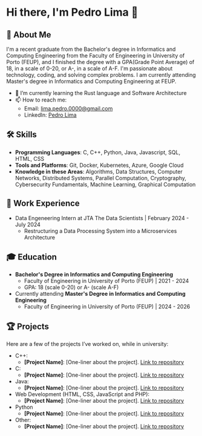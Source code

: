 # Hi there, I'm Pedro Lima 👋

## 🚀 About Me
I'm a recent graduate from the Bachelor's degree in Informatics and Computing Engineering from the Faculty of Engineering in University of Porto (FEUP), and I finished the degree with a GPA(Grade Point Average) of 18, in a scale of 0-20, or A-, in a scale of A-F. I'm passionate about technology, coding, and solving complex problems. I am currently attending Master's degree in Informatics and Computing Engineering at FEUP.

- 🌱 I’m currently learning the Rust language and Software Architecture
- 📫 How to reach me:
  - Email:  [lima.pedro.0000@gmail.com](mailto:lima.pedro.0000@gmail.com)
  - LinkedIn: [Pedro Lima](https://www.linkedin.com/in/pedro-lima-b55558295)

## 🛠️ Skills
- **Programming Languages**: C, C++, Python, Java, Javascript, SQL, HTML, CSS
- **Tools and Platforms**: Git, Docker, Kubernetes, Azure, Google Cloud
- **Knowledge in these Areas**: Algorithms, Data Structures, Computer Networks, Distributed Systems, Parallel Computation, Cryptography, Cybersecurity Fundamentals, Machine Learning, Graphical Computation

## 💼 Work Experience
- Data Engeneering Intern at JTA The Data Scientists | February 2024 - July 2024
  - Restructuring a Data Processing System into a Microservices Architecture

## 🎓 Education
- **Bachelor's Degree in Informatics and Computing Engineering**
  - Faculty of Engineering in University of Porto (FEUP) | 2021 - 2024
  - GPA: 18 (scale 0-20) or A- (scale A-F)
- Currently attending **Master's Degree in Informatics and Computing Engineering**
  - Faculty of Engineering in University of Porto (FEUP) | 2024 - 2026

## 🏆 Projects
Here are a few of the projects I’ve worked on, while in university:
- C++:
    - **[Project Name]**: [One-liner about the project]. [Link to repository](https://github.com/yourusername/projectname)
- C:
    - **[Project Name]**: [One-liner about the project]. [Link to repository](https://github.com/yourusername/projectname)
- Java:
    - **[Project Name]**: [One-liner about the project]. [Link to repository](https://github.com/yourusername/projectname)
- Web Development (HTML, CSS, JavaScript and PHP):
    - **[Project Name]**: [One-liner about the project]. [Link to repository](https://github.com/yourusername/projectname)
- Python
     - **[Project Name]**: [One-liner about the project]. [Link to repository](https://github.com/yourusername/projectname)
- Other:
     - **[Project Name]**: [One-liner about the project]. [Link to repository](https://github.com/yourusername/projectname)

<!---
## 📊 GitHub Stats
![Your GitHub stats](https://github-readme-stats.vercel.app/api?username=limapedro12&show_icons=true&theme=radical)
![Top Languages](https://github-readme-stats.vercel.app/api/top-langs/?username=limapedro12&layout=compact&theme=radical)
-->

